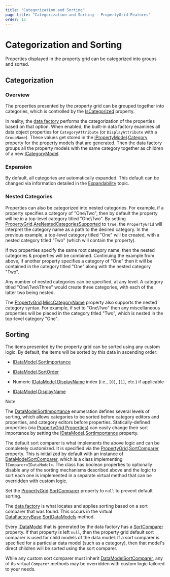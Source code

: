 ```yaml
---
title: "Categorization and Sorting"
page-title: "Categorization and Sorting - PropertyGrid Features"
order: 13
---
```

# Categorization and Sorting

Properties displayed in the property grid can be categorized into groups and sorted.

## Categorization

### Overview

The properties presented by the property grid can be grouped together into categories, which is controlled by the [IsCategorized](xref:@ActiproUIRoot.Controls.Grids.PropertyGrid.IsCategorized) property.

In reality, the [data factory](data-models.md) performs the categorization of the properties based on that option.  When enabled, the built-in data factory examines all data object properties for `CategoryAttribute` (or `DisplayAttribute` with a `GroupName`).  These values get stored in the [IPropertyModel](xref:@ActiproUIRoot.Controls.Grids.PropertyData.IPropertyModel).[Category](xref:@ActiproUIRoot.Controls.Grids.PropertyData.IPropertyModel.Category) property for the property models that are generated.  Then the data factory groups all the property models with the same category together as children of a new [ICategoryModel](xref:@ActiproUIRoot.Controls.Grids.PropertyData.ICategoryModel).

### Expansion

By default, all categories are automatically expanded.  This default can be changed via information detailed in the [Expandability](expandability.md) topic.

### Nested Categories

Properties can also be categorized into nested categories.  For example, if a property specifies a category of "One\\Two", then by default the property will be in a top-level category titled "One\\Two".  By setting [PropertyGrid](xref:@ActiproUIRoot.Controls.Grids.PropertyGrid).[AreNestedCategoriesSupported](xref:@ActiproUIRoot.Controls.Grids.PropertyGrid.AreNestedCategoriesSupported) to `true`, the `PropertyGrid` will interpret the category name as a path to the desired category.  In the previous example, a top-level category titled "One" will be created, with a nested category titled "Two" (which will contain the property).

If two properties specify the same root category name, then the nested categories & properties will be combined. Continuing the example from above, if another property specifies a category of "One" then it will be contained in the category titled "One" along with the nested category "Two".

Any number of nested categories can be specified, at any level.  A category titled "One\\Two\\Three" would create three categories, with each of the latter two being nested.

The [PropertyGrid](xref:@ActiproUIRoot.Controls.Grids.PropertyGrid).[MiscCategoryName](xref:@ActiproUIRoot.Controls.Grids.PropertyGrid.MiscCategoryName) property also supports the nested category syntax. For example, if set to "One\\Two" then any miscellaneous properties will be placed in the category titled "Two", which is nested in the top-level category "One".

## Sorting

The items presented by the property grid can be sorted using any custom logic.  By default, the items will be sorted by this data in ascending order:

- [IDataModel](xref:@ActiproUIRoot.Controls.Grids.PropertyData.IDataModel).[SortImportance](xref:@ActiproUIRoot.Controls.Grids.PropertyData.IDataModel.SortImportance)

- [IDataModel](xref:@ActiproUIRoot.Controls.Grids.PropertyData.IDataModel).[SortOrder](xref:@ActiproUIRoot.Controls.Grids.PropertyData.IDataModel.SortOrder)

- Numeric [IDataModel](xref:@ActiproUIRoot.Controls.Grids.PropertyData.IDataModel).[DisplayName](xref:@ActiproUIRoot.Controls.Grids.PropertyData.IDataModel.DisplayName) index (i.e., `[0]`, `[1]`, etc.) if applicable

- [IDataModel](xref:@ActiproUIRoot.Controls.Grids.PropertyData.IDataModel).[DisplayName](xref:@ActiproUIRoot.Controls.Grids.PropertyData.IDataModel.DisplayName)

> [!NOTE]
> The [DataModelSortImportance](xref:@ActiproUIRoot.Controls.Grids.PropertyData.DataModelSortImportance) enumeration defines several levels of sorting, which allows categories to be sorted before category editors and properties, and category editors before properties.  Statically-defined properties (via [PropertyGrid](xref:@ActiproUIRoot.Controls.Grids.PropertyGrid).[Properties](xref:@ActiproUIRoot.Controls.Grids.PropertyGrid.Properties)) can easily change their sort importance by setting the [IDataModel](xref:@ActiproUIRoot.Controls.Grids.PropertyData.IDataModel).[SortImportance](xref:@ActiproUIRoot.Controls.Grids.PropertyData.IDataModel.SortImportance) property.

The default sort comparer is what implements the above logic and can be completely customized.  It is specified via the [PropertyGrid](xref:@ActiproUIRoot.Controls.Grids.PropertyGrid).[SortComparer](xref:@ActiproUIRoot.Controls.Grids.PropertyGrid.SortComparer) property.  This is initialized by default with an instance of [DataModelSortComparer](xref:@ActiproUIRoot.Controls.Grids.PropertyData.DataModelSortComparer), which is a class implementing `IComparer<IDataModel>`.  The class has boolean properties to optionally disable any of the sorting mechanisms described above and the logic to sort each one is implemented in a separate virtual method that can be overridden with custom logic.

Set the [PropertyGrid](xref:@ActiproUIRoot.Controls.Grids.PropertyGrid).[SortComparer](xref:@ActiproUIRoot.Controls.Grids.PropertyGrid.SortComparer) property to `null` to prevent default sorting.

The [data factory](data-models.md) is what locates and applies sorting based on a sort comparer that was found.  This occurs in the virtual [DataFactoryBase](xref:@ActiproUIRoot.Controls.Grids.PropertyData.DataFactoryBase).[SortDataModels](xref:@ActiproUIRoot.Controls.Grids.PropertyData.DataFactoryBase.SortDataModels*) method.

Every [IDataModel](xref:@ActiproUIRoot.Controls.Grids.PropertyData.IDataModel) that is generated by the data factory has a [SortComparer](xref:@ActiproUIRoot.Controls.Grids.PropertyData.IDataModel.SortComparer) property.  If that property is left `null`, then the property grid default sort comparer is used for child models of the data model.  If a sort comparer is specified for a particular data model (such as a category), then that model's direct children will be sorted using the sort comparer.

While any custom sort comparer must inherit [DataModelSortComparer](xref:@ActiproUIRoot.Controls.Grids.PropertyData.DataModelSortComparer), any of its virtual `Compare*` methods may be overridden with custom logic tailored to your needs.
